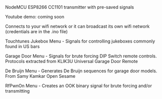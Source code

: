 NodeMCU ESP8266 CC1101 transmitter with pre-saved signals

Youtube demo: coming soon


Connects to your wifi network or it can broadcast its own wifi network (credentials are in the .ino file)

Touchtunes Jukebox Menu - Signals for controlling jukeboxes commonly found in US bars

Garage Door Menu - Signals for brute forcing DIP Switch remote controls. Protocols extracted from KLIK3U Universal Garage Door Remote

De Bruijn Menu - Generates De Bruijn sequences for garage door models. From Samy Kamkar Open Sesame 

RfPwnOn Menu - Creates an OOK binary signal for brute forcing and/or transmitting



